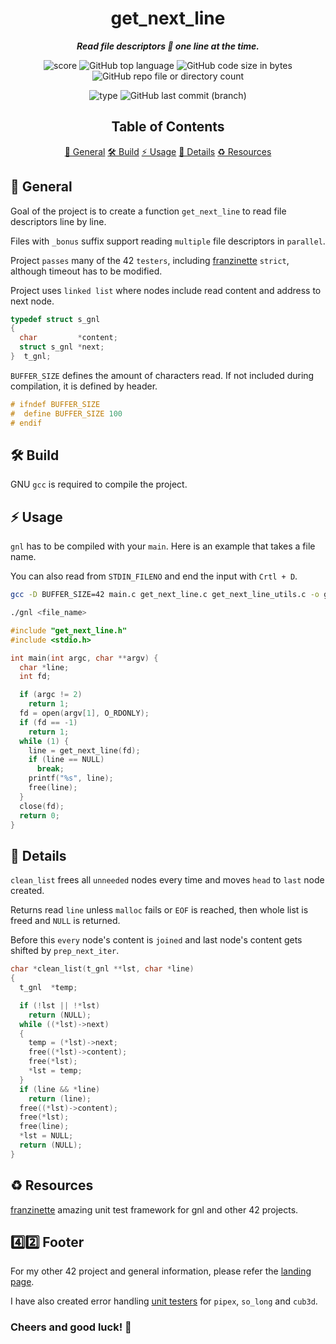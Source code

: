 <h1 align="center">
  <b>get_next_line</b>
</h1>

<p align="center">
	<b><i>Read file descriptors 📖 one line at the time.</i></b><br>
</p>

<p align="center">
  <img src="https://img.shields.io/badge/Score-125%2F100-lightgreen?style=for-the-badge" alt="score">
  <img src="https://img.shields.io/github/languages/top/Jarnomer/gnl?style=for-the-badge&logo=c&label=%20&labelColor=gray&color=lightblue" alt="GitHub top language">
	<img src="https://img.shields.io/github/languages/code-size/Jarnomer/gnl?style=for-the-badge&color=lightyellow" alt="GitHub code size in bytes">
  <img src="https://img.shields.io/github/directory-file-count/Jarnomer/gnl?type=file&extension=c&style=for-the-badge&label=sources&color=pink" alt="GitHub repo file or directory count">
</p>

<p align="center">
  <img src="https://img.shields.io/badge/Type-Solo-violet?style=for-the-badge" alt="type">
  <img src="https://img.shields.io/github/last-commit/Jarnomer/gnl/main?style=for-the-badge&color=red" alt="GitHub last commit (branch)">
</p>

<div align="center">

## Table of Contents
[📝 General](#-general)
[🛠️ Build](#️-build)
[⚡ Usage](#-usage)
[🚀 Details](#-details)
[♻️ Resources](#️-resources)

</div>

## 📝 General

Goal of the project is to create a function `get_next_line` to read file descriptors line by line.

Files with `_bonus` suffix support reading `multiple` file descriptors in `parallel`.

Project `passes` many of the 42 `testers`, including [franzinette](https://github.com/xicodomingues/francinette) `strict`, although timeout has to be modified.

Project uses `linked list` where nodes include read content and address to next node.

```c
typedef struct s_gnl
{
  char         *content;
  struct s_gnl *next;
}  t_gnl;
```

`BUFFER_SIZE` defines the amount of characters read. If not included during compilation, it is defined by header.

```c
# ifndef BUFFER_SIZE
#  define BUFFER_SIZE 100
# endif
```

## 🛠️ Build

GNU `gcc` is required to compile the project.

## ⚡ Usage

`gnl` has to be compiled with your `main`. Here is an example that takes a file name.

You can also read from `STDIN_FILENO` and end the input with `Crtl + D`.

```bash
gcc -D BUFFER_SIZE=42 main.c get_next_line.c get_next_line_utils.c -o gnl
```

```bash
./gnl <file_name>
```

```c
#include "get_next_line.h"
#include <stdio.h>

int main(int argc, char **argv) {
  char *line;
  int fd;

  if (argc != 2)
    return 1;
  fd = open(argv[1], O_RDONLY);
  if (fd == -1)
    return 1;
  while (1) {
    line = get_next_line(fd);
    if (line == NULL)
      break;
    printf("%s", line);
    free(line);
  }
  close(fd);
  return 0;
}
```

## 🚀 Details

`clean_list` frees all `unneeded` nodes every time and moves `head` to `last` node created.

Returns read `line` unless `malloc` fails or `EOF` is reached, then whole list is freed and `NULL` is returned.

Before this `every` node's content is `joined` and last node's content gets shifted by `prep_next_iter`.

```c
char *clean_list(t_gnl **lst, char *line)
{
  t_gnl  *temp;

  if (!lst || !*lst)
    return (NULL);
  while ((*lst)->next)
  {
    temp = (*lst)->next;
    free((*lst)->content);
    free(*lst);
    *lst = temp;
  }
  if (line && *line)
    return (line);
  free((*lst)->content);
  free(*lst);
  free(line);
  *lst = NULL;
  return (NULL);
}
```

## ♻️ Resources

[franzinette](https://github.com/xicodomingues/francinette) amazing unit test framework for gnl and other 42 projects.

## 4️⃣2️⃣ Footer

For my other 42 project and general information, please refer the [landing page](https://github.com/Jarnomer/Hive42).

I have also created error handling [unit testers](https://github.com/Jarnomer/Hive42) for `pipex`, `so_long` and `cub3d`.

### Cheers and good luck! 🥳